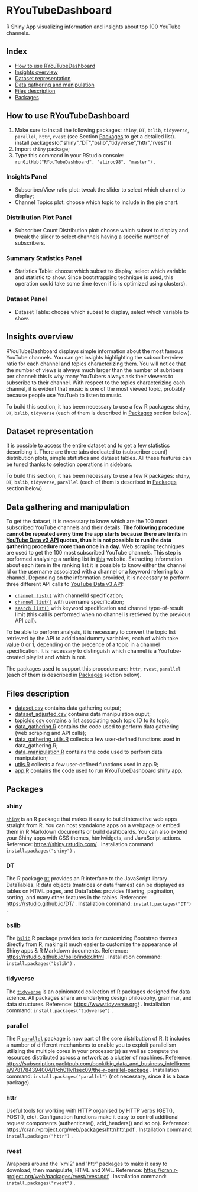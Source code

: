 # RYouTubeDashboard
R Shiny App visualizing information and insights about top 100 YouTube channels.

## Index
- [How to use RYouTubeDashboard](#How-to-use-RYouTubeDashboard)
- [Insights overview](#Insights-overview)
- [Dataset representation](#Dataset-representation)
- [Data gathering and manipulation](#Data-gathering-and-manipulation)
- [Files description](#Files-description)
- [Packages](#Packages)

## How to use RYouTubeDashboard

1. Make sure to install the following packages: `shiny`, `DT`, `bslib`, `tidyverse`, `parallel`, `httr`, `rvest` (see Section [Packages](#Packages) to get a detailed list). install.packages(c("shiny","DT","bslib","tidyverse","httr","rvest"))
3. Import `shiny` package;
4. Type this command in your RStudio console: `runGitHub("RYouTubeDashboard", "eliroc98", "master")` .

### Insights Panel
- Subscriber/View ratio plot: tweak the slider to select which channel to display;
- Channel Topics plot: choose which topic to include in the pie chart.

### Distribution Plot Panel
- Subscriber Count Distribution plot: choose which subset to display and tweak the slider to select channels having a specific number of subscribers.

### Summary Statistics Panel
- Statistics Table: choose which subset to display, select which variable and statistic to show. Since bootstrapping technique is used, this operation could take some time (even if is is optimized using clusters).

### Dataset Panel
- Dataset Table: choose which subset to display, select which variable to show.

## Insights overview
RYouTubeDashboard displays simple information about the most famous YouTube channels. 
You can get insights highlighting the subscriber/view ratio for each channel and topics characterizing them.
You will notice that the number of views is always much larger than the number of subribers per channel: this is why many YouTubers always ask their viewers to subscribe to their channel.
With respect to the topics characterizing each channel, it is evident that music is one of the most viewed topic, probably because people use YouTueb to listen to music.

To build this section, it has been necessary to use a few R packages: `shiny`, `DT`, `bslib`, `tidyverse` (each of them is described in [Packages](#Packages) section below).

## Dataset representation
It is possible to access the entire dataset and to get a few statistics describing it.
There are three tabs dedicated to (subscriber count) distribution plots, simple statistics and dataset tables. All these features can be tuned thanks to selection operations in sidebars.

To build this section, it has been necessary to use a few R packages: `shiny`, `DT`, `bslib`, `tidyverse`, `parallel` (each of them is described in [Packages](#Packages) section below).

## Data gathering and manipulation
To get the dataset, it is necessary to know which are the 100 most subscribed YouTube channels and their details.
**The following procedure cannot be repeated every time the app starts because there are limits in [YouTube Data v3 API](https://developers.google.com/youtube/v3) quotas, thus it is not possible to run the data gathering procedure more than once in a day.**
Web scraping techniques are used to get the 100 most subscribed YouTube channels. This step is performed analysing a ranking list in [this](https://socialblade.com/youtube/top/100/mostsubscribed) website.
Extracting information about each item in the ranking list it is possible to know either the channel Id or the username associated with a channel or a keyword referring to a channel. Depending on the information provided, it is necessary to perform three different API calls to [YouTube Data v3 API](https://developers.google.com/youtube/v3):
- [`channel list()`](https://developers.google.com/youtube/v3/docs/channels/list) with channelId specification;
- [`channel list()`](https://developers.google.com/youtube/v3/docs/channels/list) with username specification;
- [`search list()`](https://developers.google.com/youtube/v3/docs/search/list) with keyword specification and channel type-of-result limit (this call is performed when no channel is retrieved by the previous API call).

To be able to perform analysis, it is necessary to convert the topic list retrieved by the API to additional dummy variables, each of which take value 0 or 1, depending on the precence of a topic in a channel specification. It is necessary to distinguish which channel is a YouTube-created playlist and which is not.

The packages used to support this procedure are: `httr`, `rvest`, `parallel` (each of them is described in [Packages](#Packages) section below).

## Files description
- [dataset.csv](data//dataset.csv) contains data gathering output;
- [dataset_adjusted.csv](data//dataset_adjusted.csv) contains data manipulation ouput;
- [topicIds.csv](data//topicIds.csv) contains a list associating each topic ID to its topic;
- [data_gathering.R](r_files//data_gathering.R) contains the code used to perform data gathering (web scraping and API calls);
- [data_gathering_utils.R](r_files//data_gathering_utils.R) collects a few user-defined functions used in data_gathering.R;
- [data_manipulation.R](r_files//data_manipulation.R) contains the code used to perform data manipulation;
- [utils.R](r_files//utils.R) collects a few user-defined functions used in app.R;
- [app.R](app.R) contains the code used to run RYouTubeDashboard shiny app.

## Packages
### shiny
[`shiny`](https://shiny.rstudio.com/) is an R package that makes it easy to build interactive web apps straight from R. You can host standalone apps on a webpage or embed them in R Markdown documents or build dashboards. You can also extend your Shiny apps with CSS themes, htmlwidgets, and JavaScript actions.
Reference: https://shiny.rstudio.com/ .
Installation command: `install.packages("shiny")` .
### DT
The R package [`DT`](https://rstudio.github.io/DT/) provides an R interface to the JavaScript library DataTables. R data objects (matrices or data frames) can be displayed as tables on HTML pages, and DataTables provides filtering, pagination, sorting, and many other features in the tables.
Reference: https://rstudio.github.io/DT/ .
Installation command: `install.packages("DT")` .
### bslib
The [`bslib`](https://rstudio.github.io/bslib/index.html=) R package provides tools for customizing Bootstrap themes directly from R, making it much easier to customize the appearance of Shiny apps & R Markdown documents. 
Reference: https://rstudio.github.io/bslib/index.html .
Installation command: `install.packages("bslib")` .
### tidyverse
The [`tidyverse`](https://www.tidyverse.org/=) is an opinionated collection of R packages designed for data science. All packages share an underlying design philosophy, grammar, and data structures.
Reference: https://www.tidyverse.org/ .
Installation command: `install.packages("tidyverse")` .
### parallel
The R [`parallel`](https://subscription.packtpub.com/book/big_data_and_business_intelligence/9781784394004/1/ch01lvl1sec09/the-r-parallel-package) package is now part of the core distribution of R. It includes a number of different mechanisms to enable you to exploit parallelism utilizing the multiple cores in your processor(s) as well as compute the resources distributed across a network as a cluster of machines.
Reference: https://subscription.packtpub.com/book/big_data_and_business_intelligence/9781784394004/1/ch01lvl1sec09/the-r-parallel-package .
Installation command: `install.packages("parallel")` (not necessary, since it is a base package).
### httr
Useful tools for working with HTTP organised by HTTP verbs (GET(), POST(), etc). Configuration functions make it easy to control additional request components (authenticate(), add_headers() and so on).
Reference: https://cran.r-project.org/web/packages/httr/httr.pdf .
Installation command: `install.packages("httr")` .
### rvest
Wrappers around the 'xml2' and 'httr' packages to make it easy to download, then manipulate, HTML and XML.
Reference: https://cran.r-project.org/web/packages/rvest/rvest.pdf .
Installation command: `install.packages("rvest")` .
